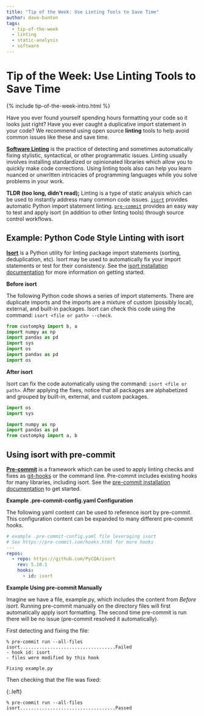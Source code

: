 ```yaml
---
title: "Tip of the Week: Use Linting Tools to Save Time"
author: dave-bunten
tags:
  - tip-of-the-week
  - linting
  - static-analysis
  - software
---
```


# Tip of the Week: Use Linting Tools to Save Time

{% include tip-of-the-week-intro.html %}

<!-- excerpt start -->

Have you ever found yourself spending hours formatting your code so it looks just right? Have you ever caught a duplicative import statement in your code? We recommend using open source __linting__ tools to help avoid common issues like these and save time.

<!-- excerpt end -->

[__Software Linting__](https://en.wikipedia.org/wiki/Lint_(software)) is the practice of detecting and sometimes automatically fixing stylistic, syntactical, or other programmatic issues. Linting usually involves installing standardized or opinionated libraries which allow you to quickly make code corrections. Using linting tools also can help you learn nuanced or unwritten intricacies of programming languages while you solve problems in your work.

__TLDR (too long, didn't read);__ Linting is a type of static analysis which can be used to instantly address many common code issues. [`isort`](https://pycqa.github.io/isort/index.html) provides automatic Python import statement linting. [`pre-commit`](<https://pre-commit.com/>) provides an easy way to test and apply isort (in addition to other linting tools) through source control workflows.

## Example: Python Code Style Linting with isort

[__Isort__](https://pycqa.github.io/isort/index.html) is a Python utility for linting package import statements (sorting, deduplication, etc). Isort may be used to automatically fix your import statements or test for their consistency. See the [isort installation documentation](https://pycqa.github.io/isort/docs/quick_start/1.-install.html) for more information on getting started.

__Before isort__

The following Python code shows a series of import statements. There are duplicate imports and the imports are a mixture of custom (possibly local), external, and built-in packages. Isort can check this code using the command: `isort <file or path> --check`.

```python
from custompkg import b, a
import numpy as np
import pandas as pd
import sys
import os
import pandas as pd
import os
```

__After isort__

Isort can fix the code automatically using the command: `isort <file or path>`. After applying the fixes, notice that all packages are alphabetized and grouped by built-in, external, and custom packages.

```python
import os
import sys

import numpy as np
import pandas as pd
from custompkg import a, b
```

## Using isort with pre-commit

[__Pre-commit__](https://pre-commit.com/) is a framework which can be used to apply linting checks and fixes as [git-hooks](https://git-scm.com/book/en/v2/Customizing-Git-Git-Hooks) or the command line. Pre-commit includes existing hooks for many libraries, including isort. See the [pre-commit installation documentation](https://pre-commit.com/#install) to get started.

__Example .pre-commit-config.yaml Configuration__

The following yaml content can be used to reference isort by pre-commit. This configuration content can be expanded to many different pre-commit hooks.

```yaml
# example .pre-commit-config.yaml file leveraging isort
# See https://pre-commit.com/hooks.html for more hooks
---
repos:
  - repo: https://github.com/PyCQA/isort
    rev: 5.10.1
    hooks:
      - id: isort
```

__Example Using pre-commit Manually__

Imagine we have a file, example.py, which includes the content from _Before isort_. Running pre-commit manually on the directory files will first automatically apply isort formatting. The second time pre-commit is run there will be no issue (pre-commit resolved it automatically).

First detecting and fixing the file:

```console
% pre-commit run --all-files
isort...................................Failed
- hook id: isort
- files were modified by this hook

Fixing example.py
```

Then checking that the file was fixed:

{:.left}

```console
% pre-commit run --all-files
isort...................................Passed
```
